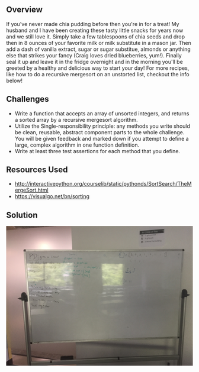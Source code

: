 ## Overview
If you've never made chia pudding before then you're in for a treat! My husband and I have been creating these tasty little snacks for years now and we still love it. Simply take a few tablespoons of chia seeds and drop then in 8 ounces of your favorite milk or milk substitute in a mason jar. Then add a dash of vanilla extract, sugar or sugar substitue, almonds or anything else that strikes your fancy (Craig loves dried blueberries, yum!). Finally seal it up and leave it in the fridge overnight and in the morning you'll be greeted by a healthy and delicious way to start your day!
For more recipes, like how to do a recursive mergesort on an unstorted list, checkout the info below!


## Challenges
* Write a function that accepts an array of unsorted integers, and returns a sorted array by a recursive mergesort algorithm.
* Utilize the Single-responsibility principle: any methods you write should be clean, reusable, abstract component parts to the whole challenge. You will be given feedback and marked down if you attempt to define a large, complex algorithm in one function definition.
* Write at least three test assertions for each method that you define.


## Resources Used
* http://interactivepython.org/courselib/static/pythonds/SortSearch/TheMergeSort.html
* https://visualgo.net/bn/sorting

## Solution
![Solution](../../../assets/36_mergesort.JPG)